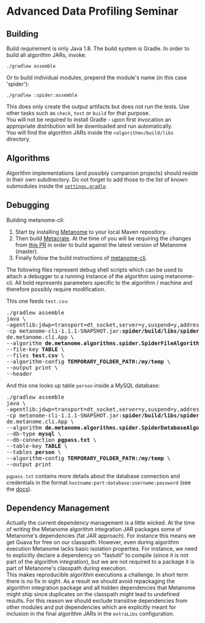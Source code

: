 Advanced Data Profiling Seminar
===============================

## Building

Build requirement is only Java 1.8. The build system is Gradle.
In order to build all algorithm JARs, invoke:

    ./gradlew assemble
    
Or to build individual modules, prepend the module's name (in this case 'spider'):
  
    ./gradlew :spider:assemble  

This does only create the output artifacts but does not run the tests. Use other tasks such as
`check`, `test` or `build` for that purpose.  
You will not be required to install Gradle - upon first invocation an appropriate distribution will
be downloaded and run automatically.  
You will find the algorithm JARs inside the `<algorithm>/build/libs` directory.

## Algorithms

Algorithm implementations (and possibly companion projects) should reside in their own subdirectory.
Do not forget to add those to the list of known submodules inside the [`settings.gradle`](settings.gradle).


## Debugging

Building metanome-cli:

1. Start by installing [Metanome](https://github.com/HPI-Information-Systems/Metanome) to your local Maven repository.
2. Then build [Metacrate](https://github.com/stratosphere/metadata-ms). At the time of
  you will be requiring the changes from [this PR](https://github.com/stratosphere/metadata-ms/pull/61)
  in order to build against the latest version of Metanome (master).
3. Finally follow the build instructions of [metanome-cli](https://github.com/sekruse/metanome-cli).

The following files represent debug shell scripts which can be used to attach a debugger to a running instance
of the algorithm using metanome-cli. All bold represents
parameters specific to the algorithm / machine and therefore possibly require modification.

This one feeds `test.csv`:

<pre>
./gradlew assemble
java \
-agentlib:jdwp=transport=dt_socket,server=y,suspend=y,address=<b>5005</b> \
-cp metanome-cli-1.1.1-SNAPSHOT.jar:<b>spider/build/libs/spider-0.1.0-SNAPSHOT-file.jar</b> \
de.metanome.cli.App \
--algorithm <b>de.metanome.algorithms.spider.SpiderFileAlgorithm</b> \
--file-key <b>TABLE</b> \
--files <b>test.csv</b> \
--algorithm-config <b>TEMPORARY_FOLDER_PATH:/my/temp</b> \
--output print \
--header
</pre>

And this one looks up table `person` inside a MySQL database:

<pre>
./gradlew assemble
java \
-agentlib:jdwp=transport=dt_socket,server=y,suspend=y,address=<b>5005</b> \
-cp metanome-cli-1.1.1-SNAPSHOT.jar:<b>spider/build/libs/spider-0.1.0-SNAPSHOT-database.jar</b> \
de.metanome.cli.App \
--algorithm <b>de.metanome.algorithms.spider.SpiderDatabaseAlgorithm</b> \
--db-type <b>mysql</b> \
--db-connection <b>pgpass.txt</b> \
--table-key <b>TABLE</b> \
--tables <b>person</b> \
--algorithm-config <b>TEMPORARY_FOLDER_PATH:/my/temp</b> \
--output print
</pre>

`pgpass.txt` contains more details about the database connection and credentials in the format
 `hostname:port:database:username:password` (see the
 [docs](https://wiki.postgresql.org/wiki/Pgpass)).
 
 ## Dependency Management
 
 Actually the current dependency management is a little wicked.
 At the time of writing the Metanome algorithm integration JAR packages some of Metanome's
 dependencies (fat JAR approach). For instance this means we get Guava for free on our classpath.
 However, even during algorithm execution Metanome lacks basic isolation properties.
 For instance, we need to explicitly declare a dependency on "fastutil" to compile (since it is not
 part of the algorithm integration), but we are not required to a package it is part of Metanome's
 classpath during execution.  
 This makes reproducible algorithm executions a challenge. In short term there is no fix in sight.
 As a result we should avoid repackaging the algorithm integration package and all hidden
 dependencies that Metanome might ship since duplicates on the classpath might lead to undefined
 results. For this reason we should exclude transitive dependencies from other modules and put
 dependencies which are explicitly meant for inclusion in the final algorithm JARs in the
 `extraLibs` configuration.
   
